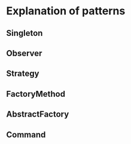 # Explanation of patterns
## Singleton
## Observer
## Strategy
## FactoryMethod
## AbstractFactory
## Command